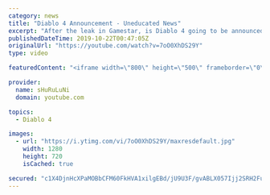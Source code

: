 ```yaml
---
category: news
title: "Diablo 4 Announcement - Uneducated News"
excerpt: "After the leak in Gamestar, is Diablo 4 going to be announced at this year's Blizzcon? GET OUR UNEDUCATED MERCHANDISE!"
publishedDateTime: 2019-10-22T00:47:05Z
originalUrl: "https://youtube.com/watch?v=7oO0XhDS29Y"
type: video

featuredContent: "<iframe width=\"800\" height=\"500\" frameborder=\"0\" src=\"https://www.youtube.com/embed/7oO0XhDS29Y\" allow=\"accelerometer; autoplay; encrypted-media; gyroscope; picture-in-picture\" allowfullscreen></iframe>"

provider:
  name: sHuRuLuNi
  domain: youtube.com

topics:
  - Diablo 4

images:
  - url: "https://i.ytimg.com/vi/7oO0XhDS29Y/maxresdefault.jpg"
    width: 1280
    height: 720
    isCached: true

secured: "c1X4DjnHcXPaMOBbCFM60FkHVA1xilgEBd/jU9U3F/gvABLX057Ijj2SRH2FuVPgfLNbhQoITtY7nStA3MG7amXo8cil2FsnhIzmZZGtRwp4Z9Xe6ugWOzWnpjg/RmFsWn7yGw/NkNk6EZMhTbDPZAB+ORvFpJNZYOr+Ic2A0FIM+N+D1HCW5+xvus6GmHMOZfewWehtrZKndQNWWr+daeJ3VBoFi9IY8a0kxo0uOvf0F7yApO4QJIsrlhBHLQAnZABxPDYJsHUV1NztTF/OjQdZAF7rpCYj42+i446zMRNulxTnpDjvJu6ffRgYb+GM7XYKCrDBX9haw8QvGhdloIauefS+u0YM6kVYsfdYbqUl7snC/51XI/pVRbAd1h2XZ1aZEy0aMyV+K+k7K8OkhUpthZVTxlKH0KSVJFGXDfY=;lpy3VNAXcqVwpLM/9kllxQ=="
---
```


